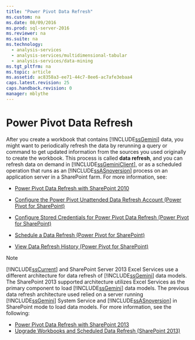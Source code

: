 ```yaml
---
title: "Power Pivot Data Refresh"
ms.custom: na
ms.date: 08/09/2016
ms.prod: sql-server-2016
ms.reviewer: na
ms.suite: na
ms.technology: 
  - analysis-services
  - analysis-services/multidimensional-tabular
  - analysis-services/data-mining
ms.tgt_pltfrm: na
ms.topic: article
ms.assetid: ac8358a3-ee71-44c7-8ee6-ac7afe3ebaa4
caps.latest.revision: 25
caps.handback.revision: 0
manager: mblythe
---
```

# Power Pivot Data Refresh
After you create a workbook that contains [!INCLUDE[ssGemini](../../Topics/TopicNameContainA/tokens/ssGemini_md.md)] data, you might want to periodically refresh the data by rerunning a query or command to get updated information from the sources you used originally to create the workbook. This process is called **data refresh**, and you can refresh data on demand in [!INCLUDE[ssGeminiClient](../../Topics/TopicNameContainA/tokens/ssGeminiClient_md.md)], or as a scheduled operation that runs as an [!INCLUDE[ssASnoversion](../../Topics/TopicNameContainA/tokens/ssASnoversion_md.md)] process on an application server in a SharePoint farm. For more information, see:  
  
-   [Power Pivot Data Refresh with SharePoint 2010](assetId:///01b54e6f-66e5-485c-acaa-3f9aa53119c9)  
  
-   [Configure the Power Pivot Unattended Data Refresh Account (Power Pivot for SharePoint)](assetId:///81401eac-c619-4fad-ad3e-599e7a6f8493)  
  
-   [Configure Stored Credentials for Power Pivot Data Refresh (Power Pivot for SharePoint)](assetId:///987eff0f-bcfe-4bbd-81e0-9aca993a2a75)  
  
-   [Schedule a Data Refresh (Power Pivot for SharePoint)](assetId:///8571208f-6aae-4058-83c6-9f916f5e2f9b)  
  
-   [View Data Refresh History (Power Pivot for SharePoint)](../../Topics/TopicNameNotContainA/View-Data-Refresh-History--Power-Pivot-for-SharePoint-.md)  
  
> [!NOTE]  
>  [!INCLUDE[ssCurrent](../../Topics/TopicNameContainA/tokens/ssCurrent_md.md)] and SharePoint Server 2013 Excel Services use a different architecture for data refresh of [!INCLUDE[ssGemini](../../Topics/TopicNameContainA/tokens/ssGemini_md.md)] data models. The SharePoint 2013 supported architecture utilizes Excel Services as the primary component to load [!INCLUDE[ssGemini](../../Topics/TopicNameContainA/tokens/ssGemini_md.md)] data models. The previous data refresh architecture used relied on a server running [!INCLUDE[ssGemini](../../Topics/TopicNameContainA/tokens/ssGemini_md.md)] System Service and [!INCLUDE[ssASnoversion](../../Topics/TopicNameContainA/tokens/ssASnoversion_md.md)] in SharePoint mode to load data models. For more information, see the following:  
>   
>  -   [Power Pivot Data Refresh with SharePoint 2013](../../Topics/TopicNameNotContainA/Power-Pivot-Data-Refresh-with-SharePoint-2013.md)  
> -   [Upgrade Workbooks and Scheduled Data Refresh (SharePoint 2013)](../../Topics/TopicNameNotContainA/Upgrade-Workbooks-and-Scheduled-Data-Refresh--SharePoint-2013-.md)